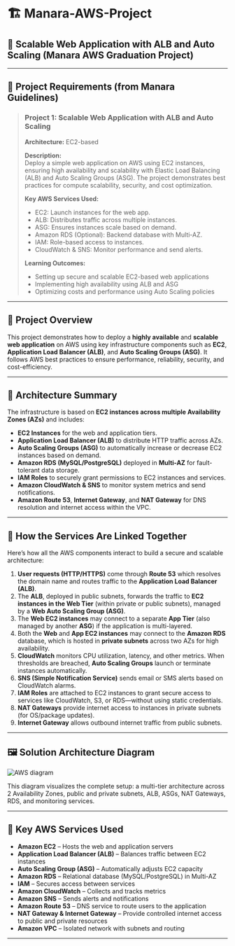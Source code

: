 # 🏗️ Manara-AWS-Project  
## 🚀 Scalable Web Application with ALB and Auto Scaling (Manara AWS Graduation Project)

---

## 🧾 Project Requirements (from Manara Guidelines)

> ### Project 1: Scalable Web Application with ALB and Auto Scaling  
> **Architecture:** EC2-based  
>  
> **Description:**  
> Deploy a simple web application on AWS using EC2 instances, ensuring high availability and scalability with Elastic Load Balancing (ALB) and Auto Scaling Groups (ASG). The project demonstrates best practices for compute scalability, security, and cost optimization.  
>  
> **Key AWS Services Used:**  
> - EC2: Launch instances for the web app.  
> - ALB: Distributes traffic across multiple instances.  
> - ASG: Ensures instances scale based on demand.  
> - Amazon RDS (Optional): Backend database with Multi-AZ.  
> - IAM: Role-based access to instances.  
> - CloudWatch & SNS: Monitor performance and send alerts.  
>  
> **Learning Outcomes:**  
> - Setting up secure and scalable EC2-based web applications  
> - Implementing high availability using ALB and ASG  
> - Optimizing costs and performance using Auto Scaling policies  

---

## 📌 Project Overview

This project demonstrates how to deploy a **highly available** and **scalable web application** on AWS using key infrastructure components such as **EC2**, **Application Load Balancer (ALB)**, and **Auto Scaling Groups (ASG)**. It follows AWS best practices to ensure performance, reliability, security, and cost-efficiency.

---

## 🧱 Architecture Summary

The infrastructure is based on **EC2 instances across multiple Availability Zones (AZs)** and includes:

- **EC2 Instances** for the web and application tiers.
- **Application Load Balancer (ALB)** to distribute HTTP traffic across AZs.
- **Auto Scaling Groups (ASG)** to automatically increase or decrease EC2 instances based on demand.
- **Amazon RDS (MySQL/PostgreSQL)** deployed in **Multi-AZ** for fault-tolerant data storage.
- **IAM Roles** to securely grant permissions to EC2 instances and services.
- **Amazon CloudWatch & SNS** to monitor system metrics and send notifications.
- **Amazon Route 53**, **Internet Gateway**, and **NAT Gateway** for DNS resolution and internet access within the VPC.

---

## 🔗 How the Services Are Linked Together

Here’s how all the AWS components interact to build a secure and scalable architecture:

1. **User requests (HTTP/HTTPS)** come through **Route 53** which resolves the domain name and routes traffic to the **Application Load Balancer (ALB)**.
2. The **ALB**, deployed in public subnets, forwards the traffic to **EC2 instances in the Web Tier** (within private or public subnets), managed by a **Web Auto Scaling Group (ASG)**.
3. The **Web EC2 instances** may connect to a separate **App Tier** (also managed by another **ASG**) if the application is multi-layered.
4. Both the **Web** and **App EC2 instances** may connect to the **Amazon RDS** database, which is hosted in **private subnets** across two AZs for high availability.
5. **CloudWatch** monitors CPU utilization, latency, and other metrics. When thresholds are breached, **Auto Scaling Groups** launch or terminate instances automatically.
6. **SNS (Simple Notification Service)** sends email or SMS alerts based on CloudWatch alarms.
7. **IAM Roles** are attached to EC2 instances to grant secure access to services like CloudWatch, S3, or RDS—without using static credentials.
8. **NAT Gateways** provide internet access to instances in private subnets (for OS/package updates).
9. **Internet Gateway** allows outbound internet traffic from public subnets.

---

## 🖼️ Solution Architecture Diagram

![AWS diagram](https://github.com/user-attachments/assets/f81e0169-17c5-40fb-b78b-5682429281c8)

This diagram visualizes the complete setup: a multi-tier architecture across 2 Availability Zones, public and private subnets, ALB, ASGs, NAT Gateways, RDS, and monitoring services.

---

## 🧰 Key AWS Services Used

- **Amazon EC2** – Hosts the web and application servers
- **Application Load Balancer (ALB)** – Balances traffic between EC2 instances
- **Auto Scaling Group (ASG)** – Automatically adjusts EC2 capacity
- **Amazon RDS** – Relational database (MySQL/PostgreSQL) in Multi-AZ
- **IAM** – Secures access between services
- **Amazon CloudWatch** – Collects and tracks metrics
- **Amazon SNS** – Sends alerts and notifications
- **Amazon Route 53** – DNS service to route users to the application
- **NAT Gateway & Internet Gateway** – Provide controlled internet access to public and private resources
- **Amazon VPC** – Isolated network with subnets and routing

---

